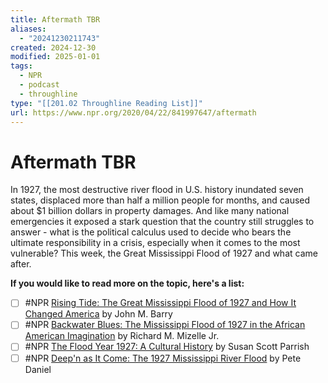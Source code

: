 ```yaml
---
title: Aftermath TBR
aliases:
  - "20241230211743"
created: 2024-12-30
modified: 2025-01-01
tags:
  - NPR
  - podcast
  - throughline
type: "[[201.02 Throughline Reading List]]"
url: https://www.npr.org/2020/04/22/841997647/aftermath
---
```

# Aftermath TBR
In 1927, the most destructive river flood in U.S. history inundated seven states, displaced more than half a million people for months, and caused about $1 billion dollars in property damages. And like many national emergencies it exposed a stark question that the country still struggles to answer - what is the political calculus used to decide who bears the ultimate responsibility in a crisis, especially when it comes to the most vulnerable? This week, the Great Mississippi Flood of 1927 and what came after. 

**If you would like to read more on the topic, here's a list:**

- [ ] #NPR [Rising Tide: The Great Mississippi Flood of 1927 and How It Changed America](https://www.goodreads.com/book/show/49376.Rising_Tide) by John M. Barry
- [ ] #NPR [Backwater Blues: The Mississippi Flood of 1927 in the African American Imagination](https://www.goodreads.com/book/show/21944424-backwater-blues) by Richard M. Mizelle Jr.
- [ ] #NPR [The Flood Year 1927: A Cultural History](https://www.goodreads.com/book/show/30009104-the-flood-year-1927) by Susan Scott Parrish
- [ ] #NPR [Deep'n as It Come: The 1927 Mississippi River Flood](https://www.goodreads.com/book/show/903798.Deep_n_as_It_Come) by Pete Daniel
